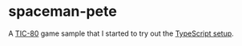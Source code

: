 # spaceman-pete
A [TIC-80](https://tic80.com) game sample that I started to try out the [TypeScript setup](https://github.com/scambier/tic80-typescript).
